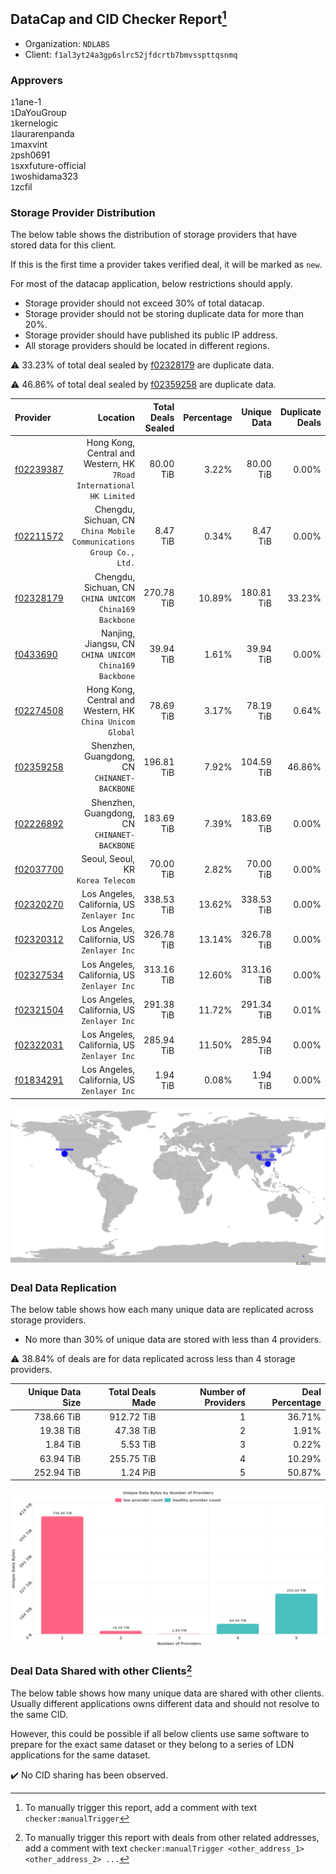 ## DataCap and CID Checker Report[^1]
 - Organization: `NDLABS`
 - Client: `f1al3yt24a3gp6slrc52jfdcrtb7bmvsspttqsnmq`
### Approvers
`1`1ane-1<br/>`1`DaYouGroup<br/>`1`kernelogic<br/>`1`laurarenpanda<br/>`1`maxvint<br/>`2`psh0691<br/>`1`sxxfuture-official<br/>`1`woshidama323<br/>`1`zcfil

### Storage Provider Distribution
The below table shows the distribution of storage providers that have stored data for this client.

If this is the first time a provider takes verified deal, it will be marked as `new`.

For most of the datacap application, below restrictions should apply.
 - Storage provider should not exceed 30% of total datacap.
 - Storage provider should not be storing duplicate data for more than 20%.
 - Storage provider should have published its public IP address.
 - All storage providers should be located in different regions.

⚠️ 33.23% of total deal sealed by [f02328179](https://filfox.info/en/address/f02328179) are duplicate data.

⚠️ 46.86% of total deal sealed by [f02359258](https://filfox.info/en/address/f02359258) are duplicate data.

| Provider                                              |                                                                Location | Total Deals Sealed | Percentage | Unique Data | Duplicate Deals |
| :---------------------------------------------------- | ----------------------------------------------------------------------: | -----------------: | ---------: | ----------: | --------------: |
| [f02239387](https://filfox.info/en/address/f02239387) | Hong Kong, Central and Western, HK<br/>`7Road International HK Limited` |          80.00 TiB |      3.22% |   80.00 TiB |           0.00% |
| [f02211572](https://filfox.info/en/address/f02211572) |  Chengdu, Sichuan, CN<br/>`China Mobile Communications Group Co., Ltd.` |           8.47 TiB |      0.34% |    8.47 TiB |           0.00% |
| [f02328179](https://filfox.info/en/address/f02328179) |               Chengdu, Sichuan, CN<br/>`CHINA UNICOM China169 Backbone` |         270.78 TiB |     10.89% |  180.81 TiB |          33.23% |
| [f0433690](https://filfox.info/en/address/f0433690)   |               Nanjing, Jiangsu, CN<br/>`CHINA UNICOM China169 Backbone` |          39.94 TiB |      1.61% |   39.94 TiB |           0.00% |
| [f02274508](https://filfox.info/en/address/f02274508) |            Hong Kong, Central and Western, HK<br/>`China Unicom Global` |          78.69 TiB |      3.17% |   78.19 TiB |           0.64% |
| [f02359258](https://filfox.info/en/address/f02359258) |                         Shenzhen, Guangdong, CN<br/>`CHINANET-BACKBONE` |         196.81 TiB |      7.92% |  104.59 TiB |          46.86% |
| [f02226892](https://filfox.info/en/address/f02226892) |                         Shenzhen, Guangdong, CN<br/>`CHINANET-BACKBONE` |         183.69 TiB |      7.39% |  183.69 TiB |           0.00% |
| [f02037700](https://filfox.info/en/address/f02037700) |                                    Seoul, Seoul, KR<br/>`Korea Telecom` |          70.00 TiB |      2.82% |   70.00 TiB |           0.00% |
| [f02320270](https://filfox.info/en/address/f02320270) |                          Los Angeles, California, US<br/>`Zenlayer Inc` |         338.53 TiB |     13.62% |  338.53 TiB |           0.00% |
| [f02320312](https://filfox.info/en/address/f02320312) |                          Los Angeles, California, US<br/>`Zenlayer Inc` |         326.78 TiB |     13.14% |  326.78 TiB |           0.00% |
| [f02327534](https://filfox.info/en/address/f02327534) |                          Los Angeles, California, US<br/>`Zenlayer Inc` |         313.16 TiB |     12.60% |  313.16 TiB |           0.00% |
| [f02321504](https://filfox.info/en/address/f02321504) |                          Los Angeles, California, US<br/>`Zenlayer Inc` |         291.38 TiB |     11.72% |  291.34 TiB |           0.01% |
| [f02322031](https://filfox.info/en/address/f02322031) |                          Los Angeles, California, US<br/>`Zenlayer Inc` |         285.94 TiB |     11.50% |  285.94 TiB |           0.00% |
| [f01834291](https://filfox.info/en/address/f01834291) |                          Los Angeles, California, US<br/>`Zenlayer Inc` |           1.94 TiB |      0.08% |    1.94 TiB |           0.00% |

<img src="https://raw.githubusercontent.com/data-preservation-programs/filplus-checker-assets/main/filecoin-project/filecoin-plus-large-datasets/issues/2084/1693986637332.png"/>

### Deal Data Replication
The below table shows how each many unique data are replicated across storage providers.

- No more than 30% of unique data are stored with less than 4 providers.

⚠️ 38.84% of deals are for data replicated across less than 4 storage providers.

| Unique Data Size | Total Deals Made | Number of Providers | Deal Percentage |
| ---------------: | ---------------: | ------------------: | --------------: |
|       738.66 TiB |       912.72 TiB |                   1 |          36.71% |
|        19.38 TiB |        47.38 TiB |                   2 |           1.91% |
|         1.84 TiB |         5.53 TiB |                   3 |           0.22% |
|        63.94 TiB |       255.75 TiB |                   4 |          10.29% |
|       252.94 TiB |         1.24 PiB |                   5 |          50.87% |

<img src="https://raw.githubusercontent.com/data-preservation-programs/filplus-checker-assets/main/filecoin-project/filecoin-plus-large-datasets/issues/2084/1693986638664.png"/>

### Deal Data Shared with other Clients[^3]
The below table shows how many unique data are shared with other clients.
Usually different applications owns different data and should not resolve to the same CID.

However, this could be possible if all below clients use same software to prepare for the exact same dataset or they belong to a series of LDN applications for the same dataset.

✔️ No CID sharing has been observed.

[^1]: To manually trigger this report, add a comment with text `checker:manualTrigger`

[^2]: Deals from those addresses are combined into this report as they are specified with `checker:manualTrigger`

[^3]: To manually trigger this report with deals from other related addresses, add a comment with text `checker:manualTrigger <other_address_1> <other_address_2> ...`
